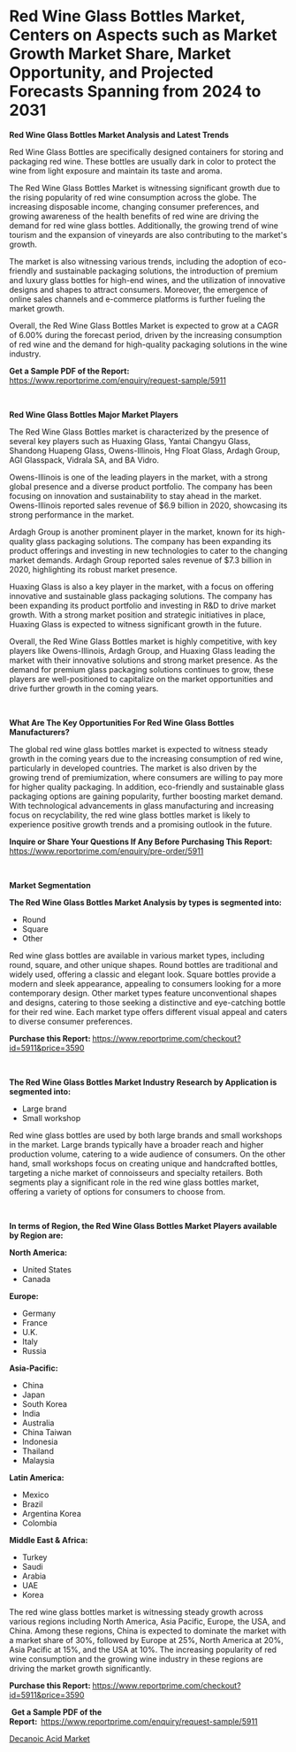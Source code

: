 <p><h1>Red Wine Glass Bottles Market, Centers on Aspects such as Market Growth Market Share, Market Opportunity, and Projected Forecasts Spanning from 2024 to 2031</h1></p><p><strong>Red Wine Glass Bottles Market Analysis and Latest Trends</strong></p>
<p><p>Red Wine Glass Bottles are specifically designed containers for storing and packaging red wine. These bottles are usually dark in color to protect the wine from light exposure and maintain its taste and aroma.</p><p>The Red Wine Glass Bottles Market is witnessing significant growth due to the rising popularity of red wine consumption across the globe. The increasing disposable income, changing consumer preferences, and growing awareness of the health benefits of red wine are driving the demand for red wine glass bottles. Additionally, the growing trend of wine tourism and the expansion of vineyards are also contributing to the market's growth.</p><p>The market is also witnessing various trends, including the adoption of eco-friendly and sustainable packaging solutions, the introduction of premium and luxury glass bottles for high-end wines, and the utilization of innovative designs and shapes to attract consumers. Moreover, the emergence of online sales channels and e-commerce platforms is further fueling the market growth.</p><p>Overall, the Red Wine Glass Bottles Market is expected to grow at a CAGR of 6.00% during the forecast period, driven by the increasing consumption of red wine and the demand for high-quality packaging solutions in the wine industry.</p></p>
<p><strong>Get a Sample PDF of the Report:&nbsp;</strong> <a href="https://www.reportprime.com/enquiry/request-sample/5911">https://www.reportprime.com/enquiry/request-sample/5911</a></p>
<p>&nbsp;</p>
<p><strong>Red Wine Glass Bottles Major Market Players</strong></p>
<p><p>The Red Wine Glass Bottles market is characterized by the presence of several key players such as Huaxing Glass, Yantai Changyu Glass, Shandong Huapeng Glass, Owens-Illinois, Hng Float Glass, Ardagh Group, AGI Glasspack, Vidrala SA, and BA Vidro. </p><p>Owens-Illinois is one of the leading players in the market, with a strong global presence and a diverse product portfolio. The company has been focusing on innovation and sustainability to stay ahead in the market. Owens-Illinois reported sales revenue of $6.9 billion in 2020, showcasing its strong performance in the market.</p><p>Ardagh Group is another prominent player in the market, known for its high-quality glass packaging solutions. The company has been expanding its product offerings and investing in new technologies to cater to the changing market demands. Ardagh Group reported sales revenue of $7.3 billion in 2020, highlighting its robust market presence.</p><p>Huaxing Glass is also a key player in the market, with a focus on offering innovative and sustainable glass packaging solutions. The company has been expanding its product portfolio and investing in R&D to drive market growth. With a strong market position and strategic initiatives in place, Huaxing Glass is expected to witness significant growth in the future.</p><p>Overall, the Red Wine Glass Bottles market is highly competitive, with key players like Owens-Illinois, Ardagh Group, and Huaxing Glass leading the market with their innovative solutions and strong market presence. As the demand for premium glass packaging solutions continues to grow, these players are well-positioned to capitalize on the market opportunities and drive further growth in the coming years.</p></p>
<p>&nbsp;</p>
<p><strong>What Are The Key Opportunities For Red Wine Glass Bottles Manufacturers?</strong></p>
<p><p>The global red wine glass bottles market is expected to witness steady growth in the coming years due to the increasing consumption of red wine, particularly in developed countries. The market is also driven by the growing trend of premiumization, where consumers are willing to pay more for higher quality packaging. In addition, eco-friendly and sustainable glass packaging options are gaining popularity, further boosting market demand. With technological advancements in glass manufacturing and increasing focus on recyclability, the red wine glass bottles market is likely to experience positive growth trends and a promising outlook in the future.</p></p>
<p><strong>Inquire or Share Your Questions If Any Before Purchasing This Report:</strong> <a href="https://www.reportprime.com/enquiry/pre-order/5911">https://www.reportprime.com/enquiry/pre-order/5911</a></p>
<p>&nbsp;</p>
<p><strong>Market Segmentation</strong></p>
<p><strong>The Red Wine Glass Bottles Market Analysis by types is segmented into:</strong></p>
<p><ul><li>Round</li><li>Square</li><li>Other</li></ul></p>
<p><p>Red wine glass bottles are available in various market types, including round, square, and other unique shapes. Round bottles are traditional and widely used, offering a classic and elegant look. Square bottles provide a modern and sleek appearance, appealing to consumers looking for a more contemporary design. Other market types feature unconventional shapes and designs, catering to those seeking a distinctive and eye-catching bottle for their red wine. Each market type offers different visual appeal and caters to diverse consumer preferences.</p></p>
<p><strong>Purchase this Report:&nbsp;</strong><a href="https://www.reportprime.com/checkout?id=5911&price=3590">https://www.reportprime.com/checkout?id=5911&price=3590</a></p>
<p>&nbsp;</p>
<p><strong>The Red Wine Glass Bottles Market Industry Research by Application is segmented into:</strong></p>
<p><ul><li>Large brand</li><li>Small workshop</li></ul></p>
<p><p>Red wine glass bottles are used by both large brands and small workshops in the market. Large brands typically have a broader reach and higher production volume, catering to a wide audience of consumers. On the other hand, small workshops focus on creating unique and handcrafted bottles, targeting a niche market of connoisseurs and specialty retailers. Both segments play a significant role in the red wine glass bottles market, offering a variety of options for consumers to choose from.</p></p>
<p>&nbsp;</p>
<p><strong>In terms of Region, the Red Wine Glass Bottles Market Players available by Region are:</strong></p>
<p>
    <p> <strong> North America: </strong>
        <ul>
            <li>United States</li>
            <li>Canada</li>
        </ul>
        </p> 
    <p> <strong> Europe: </strong>
        <ul>
            <li>Germany</li>
            <li>France</li>
            <li>U.K.</li>
            <li>Italy</li>
            <li>Russia</li>
        </ul>
        </p> 
    <p> <strong> Asia-Pacific: </strong>
        <ul>
            <li>China</li>
            <li>Japan</li>
            <li>South Korea</li>
            <li>India</li>
            <li>Australia</li>
            <li>China Taiwan</li>
            <li>Indonesia</li>
            <li>Thailand</li>
            <li>Malaysia</li>
        </ul>
        </p> 
    <p> <strong> Latin America: </strong>
        <ul>
            <li>Mexico</li>
            <li>Brazil</li>
            <li>Argentina Korea</li>
            <li>Colombia</li>
        </ul>
        </p> 
    <p> <strong> Middle East & Africa: </strong>
        <ul>
            <li>Turkey</li>
            <li>Saudi</li>
            <li>Arabia</li>
            <li>UAE</li>
            <li>Korea</li>
        </ul>
    </p>
    </p>
<p><p>The red wine glass bottles market is witnessing steady growth across various regions including North America, Asia Pacific, Europe, the USA, and China. Among these regions, China is expected to dominate the market with a market share of 30%, followed by Europe at 25%, North America at 20%, Asia Pacific at 15%, and the USA at 10%. The increasing popularity of red wine consumption and the growing wine industry in these regions are driving the market growth significantly.</p></p>
<p><strong>Purchase this Report: </strong><a href="https://www.reportprime.com/checkout?id=5911&price=3590">https://www.reportprime.com/checkout?id=5911&price=3590</a></p>
<p>&nbsp;<strong>Get a Sample PDF of the Report:&nbsp;&nbsp;</strong><a href="https://www.reportprime.com/enquiry/request-sample/5911">https://www.reportprime.com/enquiry/request-sample/5911</a></p>
<p><strong></strong></p>
<p><p><a href="https://chivalrous-flock-a86.notion.site/Decanoic-Acid-Market-Provides-a-Comprehensive-Analysis-Including-a-Macro-Overview-of-the-Market-as-w-8d1e96c6b81846bab56b4459a1b79f37">Decanoic Acid Market</a></p></p>